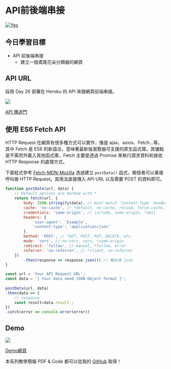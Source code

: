 # API前後端串接
[![Yes](https://img.youtube.com/vi/BTG5Cm2sUaI/0.jpg)](https://www.youtube.com/watch?v=BTG5Cm2sUaI)


## 今日學習目標
- API 前後端串接 
    - 建立一個鳶尾花朵分類器的網頁

## API URL
採用 Day 26 部署在 Heroku 的 API 來跟網頁前端串接。

![](https://i.imgur.com/8rze0W2.png)

[API 傳送門](https://flask-api-example-with-ml-mode.herokuapp.com/predict)

## 使用 ES6 Fetch API
HTTP Request 在網頁有很多種方式可以實作，像是 ajax、axios、Fetch...等。其中 Fetch 是 ES6 的新語法，意味著最新版瀏覽器可支援的原生函式庫。其優點是不需而外載入其他函式庫，Fetch 主要是透過 Promise 來執行請求資料和接收 HTTP Response 的處理方式。

下面程式參考 [Fetch-MDN-Mozilla](https://developer.mozilla.org/en-US/docs/Web/API/Fetch_API/Using_Fetch) 透過建立 `postData()` 函式，開發者可以重複呼叫做 HTTP Request。其用法直接傳入 API URL 以及需要 POST 的資料即可。

```js
function postData(url, data) {
    // Default options are marked with *
    return fetch(url, {
        body: JSON.stringify(data), // must match 'Content-Type' header
        cache: 'no-cache', // *default, no-cache, reload, force-cache, only-if-cached
        credentials: 'same-origin', // include, same-origin, *omit
        headers: {
            'user-agent': 'Example',
            'content-type': 'application/json'
        },
        method: 'POST', // *GET, POST, PUT, DELETE, etc.
        mode: 'cors', // no-cors, cors, *same-origin
        redirect: 'follow', // manual, *follow, error
        referrer: 'no-referrer', // *client, no-referrer
    })
        .then(response => response.json()) // 輸出成 json
}
```


```js
const url = 'Your API Request URL';
const data = '{ Your data need JSON Object format }';
    
postData(url, data)
.then(data => {
    // response
    const result=data.result ;
})
.catch(error => console.error(error))
```

## Demo
![](https://i.imgur.com/iNaiG0Z.png)

[Demo網頁](https://1010code.github.io/website-API-example)



本系列教學簡報 PDF & Code 都可以從我的 [GitHub](https://github.com/andy6804tw/2020-12th-ironman) 取得！
